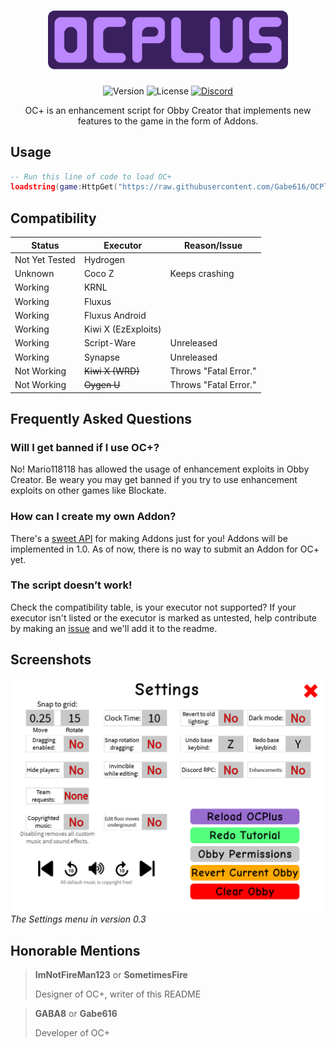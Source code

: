 <h1 align="center"><img src="https://github.com/Gabe616/OCPlus/raw/main/assets/OCPlus.png" width="384" alt="OCPlus Logo"></h1>
<p align="center">
<img src="https://img.shields.io/github/v/release/Gabe616/OCPlus" alt="Version">
<img src="https://img.shields.io/github/license/Gabe616/OCPlus" alt="License">
<a href="https://discord.gg/Mpw6b7vQfJ"><img src="https://img.shields.io/discord/1050859544219234385?color=5865f2" alt="Discord"></a>
</p>
<p align="center">OC+ is an enhancement script for Obby Creator that implements new features to the game in the form of Addons.</p>

## Usage

```lua
-- Run this line of code to load OC+
loadstring(game:HttpGet("https://raw.githubusercontent.com/Gabe616/OCPlus/main/loader.lua"))()
```

## Compatibility

| Status            | Executor              | Reason/Issue                   |
| ----------------- | --------------------- | ------------------------------ |
| Not Yet Tested    | Hydrogen              |                                |
| Unknown           | Coco Z                | Keeps crashing                 |
| Working           | KRNL                  |                                |
| Working           | Fluxus                |                                |
| Working           | Fluxus Android        |                                |
| Working           | Kiwi X (EzExploits)   |                                |
| Working           | Script-Ware           | Unreleased |
| Working           | Synapse               | Unreleased |
| Not Working       | ~~Kiwi X (WRD)~~      | Throws "Fatal Error."          |
| Not Working       | ~~Oygen U~~           | Throws "Fatal Error."          |

## Frequently Asked Questions

### Will I get banned if I use OC+?

No! Mario118118 has allowed the usage of enhancement exploits in Obby Creator. Be weary you may get banned if you try to use enhancement exploits on other games like Blockate.

### How can I create my own Addon?

There's a [sweet API](https://github.com/Gabe616/OCPlus/tree/addons#readme) for making Addons just for you! Addons will be implemented in 1.0. As of now, there is no way to submit an Addon for OC+ yet.

### The script doesn’t work!

Check the compatibility table, is your executor not supported? If your executor isn't listed or the executor is marked as untested, help contribute by making an [issue](https://github.com/Gabe616/OCPlus/issues) and we'll add it to the readme.

## Screenshots
<img src="https://github.com/Gabe616/OCPlus/raw/main/assets/settings_0.3.png" width="500" alt="The Settings menu in version 0.3">
<i>The Settings menu in version 0.3</i>

## Honorable Mentions
> **ImNotFireMan123** or **SometimesFire**
> 
> Designer of OC+, writer of this README

> **GABA8** or **Gabe616**
> 
> Developer of OC+
